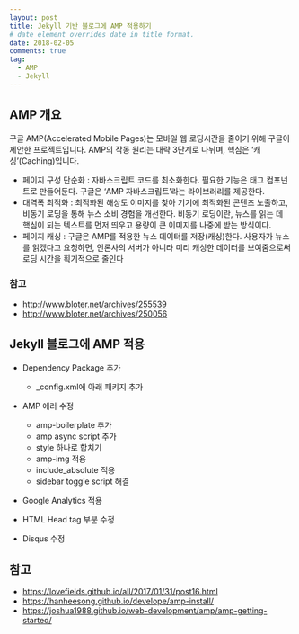 ```yaml
---
layout: post
title: Jekyll 기반 블로그에 AMP 적용하기
# date element overrides date in title format.
date: 2018-02-05
comments: true
tag:
  - AMP
  - Jekyll
---
```


## AMP 개요

구글 AMP(Accelerated Mobile Pages)는 모바일 웹 로딩시간을 줄이기 위해 구글이 제안한 프로젝트입니다.
AMP의 작동 원리는 대략 3단계로 나뉘며, 핵심은 ‘캐싱’(Caching)입니다.

-   페이지 구성 단순화 : 자바스크립트 코드를 최소화한다. 필요한 기능은 태그 컴포넌트로 만들어둔다. 구글은 ‘AMP 자바스크립트’라는 라이브러리를 제공한다.
-   대역폭 최적화 : 최적화된 해상도 이미지를 찾아 기기에 최적화된 콘텐츠 노출하고, 비동기 로딩을 통해 뉴스 소비 경험을 개선한다. 비동기 로딩이란, 뉴스를 읽는 데 핵심이 되는 텍스트를 먼저 띄우고 용량이 큰 이미지를 나중에 받는 방식이다.
-   페이지 캐싱 : 구글은 AMP를 적용한 뉴스 데이터를 저장(캐싱)한다. 사용자가 뉴스를 읽겠다고 요청하면, 언론사의 서버가 아니라 미리 캐싱한 데이터를 보여줌으로써 로딩 시간을 획기적으로 줄인다

### 참고

-   <http://www.bloter.net/archives/255539>
-   <http://www.bloter.net/archives/250056>

## Jekyll 블로그에 AMP 적용

-   Dependency Package 추가

    -   \_config.xml에 아래 패키지 추가

-   AMP 에러 수정

    -   amp-boilerplate 추가
    -   amp async script 추가
    -   style 하나로 합치기
    -   amp-img 적용
    -   include_absolute 적용
    -   sidebar toggle script 해결


-   Google Analytics 적용
-   HTML Head tag 부분 수정
-   Disqus 수정

## 참고

-   <https://lovefields.github.io/all/2017/01/31/post16.html>
-   <https://hanheesong.github.io/develope/amp-install/>
-   <https://joshua1988.github.io/web-development/amp/amp-getting-started/>
